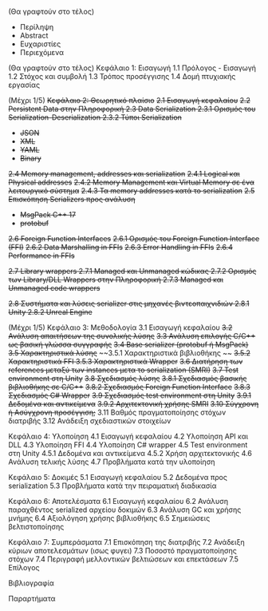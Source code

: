 (Θα γραφτούν στο τέλος)

- Περίληψη
- Abstract
- Ευχαριστίες
- Περιεχόμενα

(Θα γραφτούν στο τέλος)
Κεφάλαιο 1: Εισαγωγή
1.1 Πρόλογος - Εισαγωγή
1.2 Στόχος και συμβολή
1.3 Τρόπος προσέγγισης
1.4 Δομή πτυχιακής εργασίας

(Μέχρι 1/5)
~~Κεφάλαιο 2: Θεωρητικό πλαίσιο~~
~~2.1 Εισαγωγή κεφαλαίου~~
~~2.2 Persistent Data στην Πληροφορική
2.3 Data Serialization
2.3.1 Ορισμός του Serialization-Deserialization
2.3.2 Τύποι Serialization~~

- ~~JSON~~
- ~~XML~~
- ~~YAML~~
- ~~Binary~~

~~2.4 Memory management, addresses και serialization~~
~~2.4.1 Logical και Physical addresses~~
~~2.4.2 Memory Management και Virtual Memory σε ένα λειτουργικό σύστημα~~
~~2.4.3 Τα memory addresses κατά το serialization~~
~~2.5 Επισκόπηση Serializers προς ανάλυση~~

- ~~MsgPack C++ 17~~
- ~~protobuf~~

~~2.6 Foreign Function Interfaces~~
~~2.6.1 Ορισμός του Foreign Function Interface (FFI)~~
~~2.6.2 Data Marshalling in FFIs~~
~~2.6.3 Error Handling in FFIs~~
~~2.6.4 Performance in FFIs~~

~~2.7 Library wrappers
2.7.1 Managed και Unmanaged κώδικας
2.7.2 Ορισμός των Library/DLL Wrappers στην Πληροφορική
2.7.3 Managed και Unmanaged code wrappers~~

~~2.8 Συστήματα και λύσεις serializer στις μηχανές βιντεοπαιχνιδιών
2.8.1 Unity
2.8.2 Unreal Engine~~

(Μέχρι 1/5)
Κεφάλαιο 3: Μεθοδολογία
3.1 Εισαγωγή κεφαλαίου
~~3.2 Ανάλυση απαιτήσεων της συνολικής λύσης~~
~~3.3 Ανάλυση επιλογής C/C++ ως βασική γλώσσα συγγραφής~~
~~3.4 Base serializer (protobuf ή MsgPack)~~
~~3.5 Χαρακτηριστικά λύσης~~
~~3.5.1 Χαρακτηριστικά βιβλιοθήκης ~~
~~3.5.2 Χαρακτηριστικά FFI
3.5.3 Χαρακτηριστικά Wrapper~~
~~3.6 Διατήρηση των references μεταξύ των instances μετα το serialization (SMRI)~~
~~3.7 Test environment στη Unity~~
~~3.8 Σχεδιασμός λύσης~~
~~3.8.1 Σχεδιασμός βασικής βιβλιοθήκης σε C/C++~~
~~3.8.2 Σχεδιασμός Foreign Function Interface~~
~~3.8.3 Σχεδιασμός C# Wrapper~~
~~3.9 Σχεδιασμός test environment στη Unity~~
~~3.9.1 Δεδομένα και αντικείμενα~~
~~3.9.2 Αρχιτεκτονική χρήσης SMRI~~
~~3.10 Σύγχρονη ή Ασύγχρονη προσέγγιση;~~
3.11 Βαθμός πραγματοποίησης στόχων διατριβής
3.12 Ανάδειξη σχεδιαστικών στοιχείων

Κεφάλαιο 4: Υλοποίηση
4.1 Εισαγωγή κεφαλαίου
4.2 Υλοποίηση API και DLL
4.3 Υλοποίηση FFI
4.4 Υλοποίηση C# wrapper
4.5 Test environment στη Unity
4.5.1 Δεδομένα και αντικείμενα
4.5.2 Χρήση αρχιτεκτονικής
4.6 Ανάλυση τελικής λύσης
4.7 Προβλήματα κατά την υλοποίηση

Κεφάλαιο 5: Δοκιμές
5.1 Εισαγωγή κεφαλαίου
5.2 Δεδομένα προς serialization
5.3 Προβλήματα κατά την πειραματική διαδικασία

Κεφάλαιο 6: Αποτελέσματα
6.1 Εισαγωγή κεφαλαίου
6.2 Ανάλυση παραχθέντος serialized αρχείου δοκιμών
6.3 Ανάλυση GC και χρήσης μνήμης
6.4 Αξιολόγηση χρήσης βιβλιοθήκης
6.5 Σημειώσεις βελτιστοποίησης

Κεφάλαιο 7: Συμπεράσματα
7.1 Επισκόπηση της διατριβής
7.2 Ανάδειξη κύριων αποτελεσμάτων (ισως φυγει)
7.3 Ποσοστό πραγματοποίησης στόχων
7.4 Περιγραφή μελλοντικών βελτιώσεων και επεκτάσεων
7.5 Επίλογος

Βιβλιογραφία

Παραρτήματα
